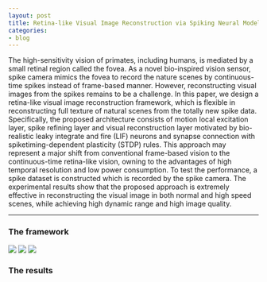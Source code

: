 ```yaml
---
layout: post
title: Retina-like Visual Image Reconstruction via Spiking Neural Model
categories:
- blog
---
```


The high-sensitivity vision of primates, including humans, is mediated by a small retinal region called the fovea. As a novel bio-inspired vision sensor, spike camera mimics the
fovea to record the nature scenes by continuous-time spikes instead of frame-based manner. However, reconstructing visual images from the spikes remains to be a challenge. In this paper, we design a retina-like visual image reconstruction framework, which is flexible in reconstructing full texture of natural scenes from the totally new spike data.
Specifically, the proposed architecture consists of motion local excitation layer, spike refining layer and visual reconstruction layer motivated by bio-realistic leaky integrate
and fire (LIF) neurons and synapse connection with spiketiming-dependent plasticity (STDP) rules. This approach may represent a major shift from conventional frame-based vision to the continuous-time retina-like vision, owning to the advantages of high temporal resolution and low power consumption. To test the performance, a spike dataset is constructed which is recorded by the spike camera. The experimental results show that the proposed approach is extremely effective in reconstructing the visual image in both normal and high speed scenes, while achieving high dynamic
range and high image quality.

---


### The framework
![](https://github.com/Crazyspike/crazyspike.github.io/img/cvpr-2783.jpg)
![](http://i.imgur.com/Pmzk4j1.png)
![](http://i.imgur.com/Pmzk4j1.png)


### The results


